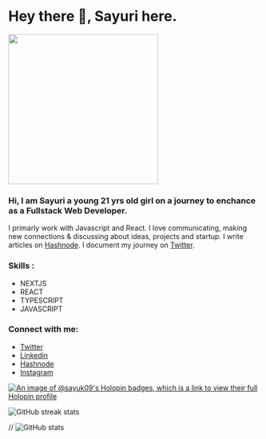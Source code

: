 # Hey there 👋, Sayuri here.

<img width=300 height=300 src="https://github.com/SAYUK09/SAYUK09/assets/68416000/ab08b984-fdb6-43ea-b9da-3e993819f444" />



### Hi, I am Sayuri a young 21 yrs old girl on a journey to enchance as a Fullstack Web Developer. 
I primarly work with Javascript and React. I love communicating, making new connections & discussing about ideas, projects and startup. 
I write articles on [Hashnode](https://sayurikamble.hashnode.dev/). I document my journey on [Twitter](https://twitter.com/sayuri_kamble).

### Skills :
- NEXTJS
- REACT
- TYPESCRIPT
- JAVASCRIPT


### Connect with me: 
- [Twitter](https://twitter.com/sayuri_kamble)
- [Linkedin](https://www.linkedin.com/in/sayuri-kamble/)
- [Hashnode](https://sayurikamble.hashnode.dev/)
- [Instagram](https://www.instagram.com/s_a_y_u_k_codes/)

[![An image of @sayuk09's Holopin badges, which is a link to view their full Holopin profile](https://holopin.me/sayuk09)](https://holopin.io/@sayuk09)

![GitHub streak stats](https://github-readme-streak-stats.herokuapp.com/?user=SAYUK09)  

// ![GitHub stats](https://github-readme-stats.vercel.app/api?username=SAYUK09&show_icons=true)  
